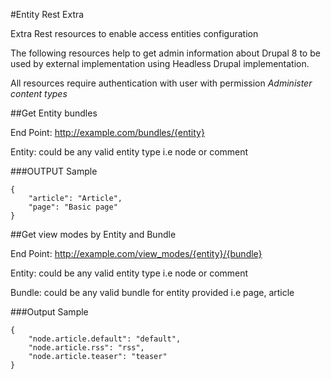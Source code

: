 #Entity Rest Extra

Extra Rest resources to enable access entities configuration

The following resources help to get admin information about Drupal 8 to be used by external implementation using Headless Drupal implementation.

All resources require authentication with user with permission *Administer content types*

##Get Entity bundles

End Point: http://example.com/bundles/{entity}

Entity: could be any valid entity type i.e node or comment

###OUTPUT Sample

```
{
    "article": "Article",
    "page": "Basic page"
}
```

##Get view modes by Entity and Bundle

End Point: http://example.com/view_modes/{entity}/{bundle}

Entity: could be any valid entity type i.e node or comment

Bundle: could be any valid bundle for entity provided i.e page, article

###Output Sample

```
{
    "node.article.default": "default",
    "node.article.rss": "rss",
    "node.article.teaser": "teaser"
}
```
